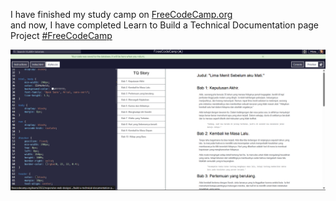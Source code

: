I have finished my study camp on <a href="https://www.freecodecamp.org/" style>FreeCodeCamp.org</a><br>
and now, I have completed Learn to Build a Technical Documentation page Project <a href="https://www.freecodecamp.org/learn/2022/responsive-web-design/#build-a-technical-documentation-page-project" style>#FreeCodeCamp</a>

<a href="https://msalmanrafadhlih.github.io/technical-documentation-page/"><img src="gallery.png"></a>

